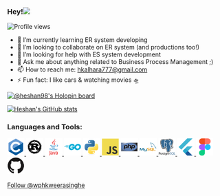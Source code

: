 ### Hey!<img src="https://raw.githubusercontent.com/MartinHeinz/MartinHeinz/master/wave.gif" width="30px">
![Profile views](https://gpvc.arturio.dev/wphkweerasinghe)

<!-- **this8/this8** is a ✨ _special_ ✨ repository because its `README.md` (this file) appears on your GitHub profile. -->

<!-- Here are some ideas to get you started: -->

<!-- - 🔭 I’m currently working on -->
- 🌱 I’m currently learning ER system developing
- 👯 I’m looking to collaborate on ER system (and productions too!)
- 🤔 I’m looking for help with ES system development
- 💬 Ask me about anything related to Business Process Management ;)
- 📫 How to reach me: hkalhara777@gmail.com
- ⚡ Fun fact: I like cars & watching movies 🛸
<!-- - 😄 Pronouns: ... -->
<!-- <img src="https://wakatime.com/share/@1556bdf1-0413-42dd-8133-defa0b9b7671/7b080987-17b1-4f93-abaa-ec48d0db3609.svg" width="720px"> -->
[![@heshan98's Holopin board](https://holopin.me/heshan98)](https://holopin.io/@heshan98)

[![Heshan's GitHub stats](https://github-readme-stats.vercel.app/api?username=wphkweerasinghe&count_private=true&show_icons=true&theme=cobalt)](https://github.com/anuraghazra/github-readme-stats)
<!-- [![Top Langs](https://github-readme-stats.vercel.app/api/top-langs/?username=wphkweerasinghe&hide=css,blade&layout=compact&theme=cobalt)](https://github.com/anuraghazra/github-readme-stats) -->
<h3 align="left">Languages and Tools:</h3>
<p align="left"> 
  <a href="https://www.cprogramming.com/" target="_blank"> <img src="https://raw.githubusercontent.com/devicons/devicon/master/icons/c/c-original.svg" alt="c" width="40" height="40"/> </a> 
  <a href="https://www.rust-lang.org" target="_blank"> <img src="https://github.com/devicons/devicon/blob/master/icons/rust/rust-plain.svg" alt="rust" width="40" height="40"/> </a> 
  <a href="https://www.java.com/en/" target="_blank"> <img src="https://github.com/devicons/devicon/blob/master/icons/java/java-original-wordmark.svg" alt="java" width="40" height="40"/> </a> 
  <a href="https://go.dev" target="_blank"> <img src="https://github.com/devicons/devicon/blob/master/icons/go/go-original-wordmark.svg" alt="go" width="40" height="40"/> </a> 
  <a href="https://www.python.org" target="_blank"> <img src="https://raw.githubusercontent.com/devicons/devicon/master/icons/python/python-original.svg" alt="python" width="40" height="40"/> </a> 
  <a href="https://developer.mozilla.org/en-US/docs/Web/JavaScript" target="_blank"> <img src="https://raw.githubusercontent.com/devicons/devicon/master/icons/javascript/javascript-original.svg" alt="javascript" width="40" height="40"/> </a>
  <a href="https://www.php.net" target="_blank"> <img src="https://raw.githubusercontent.com/devicons/devicon/master/icons/php/php-original.svg" alt="php" width="40" height="40"/> </a>
  <a href="https://www.mysql.com/" target="_blank"> <img src="https://raw.githubusercontent.com/devicons/devicon/master/icons/mysql/mysql-original-wordmark.svg" alt="mysql" width="40" height="40"/> </a> 
  <a href="https://www.postgresql.org" target="_blank"> <img src="https://github.com/devicons/devicon/blob/master/icons/postgresql/postgresql-original-wordmark.svg" alt="postgresql" width="40" height="40"/> </a>
  <a href="https://flutter.dev" target="_blank"> <img src="https://github.com/devicons/devicon/blob/master/icons/flutter/flutter-original.svg" alt="flutter" width="40" height="40"/> </a>
  <a href="https://www.figma.com" target="_blank"> <img src="https://github.com/devicons/devicon/blob/master/icons/figma/figma-original.svg" alt="figma" width="40" height="40"/> </a>
  <a href="https://github.com" target="_blank"> <img src="https://github.com/devicons/devicon/blob/master/icons/github/github-original.svg" alt="github" width="40" height="40"/> </a>
  
  <!-- Place this tag where you want the button to render. -->
<a class="github-button" href="https://github.com/wphkweerasinghe" data-size="large" aria-label="Follow @wphkweerasinghe on GitHub">Follow @wphkweerasinghe</a>
</p>

